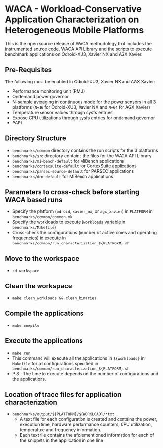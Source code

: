 WACA - Workload-Conservative Application Characterization on Heterogeneous Mobile Platforms
=

This is the open source release of WACA methodology that includes the instrumented source code, WACA API Library and the scripts to execute benchmark applications on Odroid-XU3, Xavier NX and AGX Xavier.

## Pre-Requisites
The following must be enabled in Odroid-XU3, Xavier NX and AGX Xavier:
   - Performance monitoring unit (PMU)
   - Ondemand power governor
   - N-sample averaging in continuous mode for the power sensors in all 3 platforms (`N=16` for Odroid-XU3, Xavier NX and `N=64` for AGX Xavier)
   - Temperature sensor values through sysfs entries
   - Expose CPU utilizations through sysfs entries for ondemand governor
   - PAPI

## Directory Structure
- `benchmarks/common` directory contains the run scripts for the 3 platforms
- `benchmarks/src` directory contains the files for the WACA API Library
- `benchmarks/mi-bench-default` for MiBench applications
- `benchmarks/cortexsuite-default` for CortexSuite applications
- `benchmarks/parsec-source-default` for PARSEC applications
- `benchmarks/dnn-default` for MiBench applications

## Parameters to cross-check before starting WACA based runs
- Specify the platform (`odroid`, `xavier_nx`, or `agx_xavier`) in `PLATFORM` in `benchmarks/common/common.mk`
- Specify the workloads to execute (`workloads` variable in `benchmarks/Makefile`)
- Cross-check the configurations (number of active cores and operating frequencies) to execute in `benchmarks/common/run_characterization_${PLATFORM}.sh`

## Move to the workspace
- `cd workspace` 

## Clean the workspace
- `make clean_workloads && clean_binaries`

## Compile the applications
- `make compile`

## Execute the applications
- `make run`
- This command will execute all the applications in `${workloads}` in `Makefile` for all configurations specified in `benchmarks/common/run_characterization_${PLATFORM}.sh`
- P.S.: The time to execute depends on the number of configurations and the applications.

## Location of trace files for application characterization
- `benchmarks/output/${PLATFORM}/${WORKLOAD}/*txt` 
   - A text file for each configuration is created and contains the power, execution time, hardware performance counters, CPU utilization, temperature and frequency information.
   - Each text file contains the aforementioned information for each of the snippets in the application in one line
